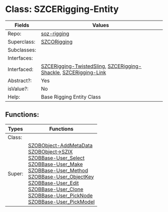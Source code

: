 
# Class:	SZCERigging-Entity

| Fields | Values |
| --------- | --------- |
| Repo: | [soz-rigging](/repos/soz-rigging.html) |
| Superclass: | [SZCORigging](SZCORigging.html) |
| Subclasses: |  |
| Interfaces: |  |
| Interfaced: | [SZCERigging-TwistedSling](SZCERigging-TwistedSling.html), [SZCERigging-Shackle](SZCERigging-Shackle.html), [SZCERigging-Link](SZCERigging-Link.html) |
| Abstract?: | Yes |
| isValue?: | No |
| Help: | Base Rigging Entity Class |


## Functions:

| Types | Functions |
| --------- | --------- |
| Class: |  |
| Super: | [SZOBObject-AddMetaData](SZOBObject.html) <br> [SZOBObject->SZIX](SZOBObject.html) <br> [SZOBBase-User_Select](SZOBBase.html) <br> [SZOBBase-User_Make](SZOBBase.html) <br> [SZOBBase-User_Method](SZOBBase.html) <br> [SZOBBase-User_ObjectKey](SZOBBase.html) <br> [SZOBBase-User_Edit](SZOBBase.html) <br> [SZOBBase-User_Clone](SZOBBase.html) <br> [SZOBBase-User_PickNode](SZOBBase.html) <br> [SZOBBase-User_PickModel](SZOBBase.html) |


